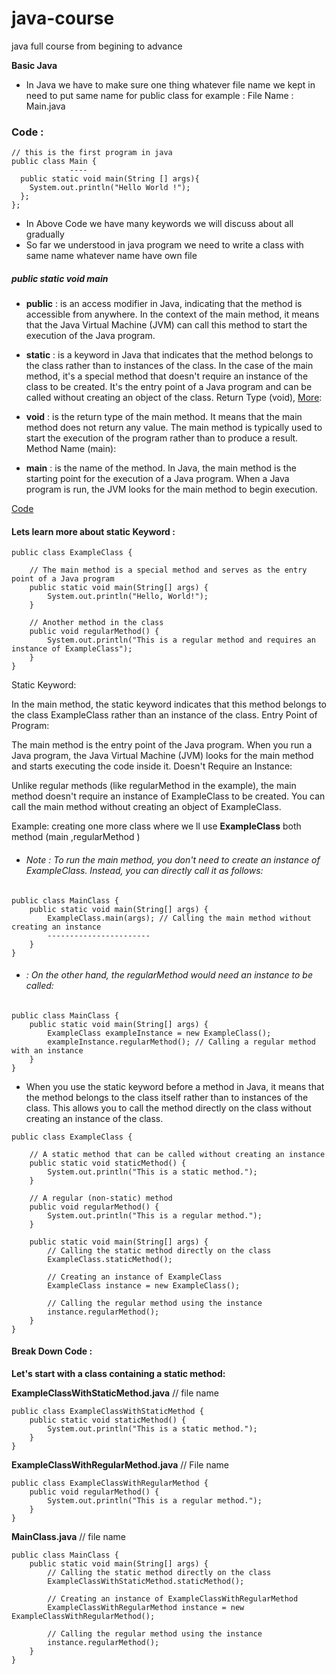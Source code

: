 # java-course
java full course from begining to advance 

**Basic Java**
- In Java we have to make sure one thing whatever file name we kept in need to put same name for public class for example :
File Name : Main.java 
### Code : 
```
// this is the first program in java 
public class Main {
             ----
  public static void main(String [] args){
    System.out.println("Hello World !");
  };
};

```

- In Above Code we have many keywords we will discuss about all gradually 
- So far we understood in java program we need to write a class with same name whatever name have own file 

##### public static void main
- **public** : is an access modifier in Java, indicating that the method is accessible from anywhere. In the context of the main method, it means that the Java Virtual Machine (JVM) can call this method to start the execution of the Java program.

- **static** :  is a keyword in Java that indicates that the method belongs to the class rather than to instances of the class. In the case of the main method, it's a special method that doesn't require an instance of the class to be created. It's the entry point of a Java program and can be called without creating an object of the class.
Return Type (void), [More](#lets-learn-more-about-static-keyword):

- **void** : is the return type of the main method. It means that the main method does not return any value. The main method is typically used to start the execution of the program rather than to produce a result.
Method Name (main):

- **main** : is the name of the method. In Java, the main method is the starting point for the execution of a Java program. When a Java program is run, the JVM looks for the main method to begin execution.

[Code](#code)

#### Lets learn more about **static** Keyword : 
```
public class ExampleClass {
    
    // The main method is a special method and serves as the entry point of a Java program
    public static void main(String[] args) {
        System.out.println("Hello, World!");
    }

    // Another method in the class
    public void regularMethod() {
        System.out.println("This is a regular method and requires an instance of ExampleClass");
    }
}

```

Static Keyword:

In the main method, the static keyword indicates that this method belongs to the class ExampleClass rather than an instance of the class.
Entry Point of Program:

The main method is the entry point of the Java program. When you run a Java program, the Java Virtual Machine (JVM) looks for the main method and starts executing the code inside it.
Doesn't Require an Instance:

Unlike regular methods (like regularMethod in the example), the main method doesn't require an instance of ExampleClass to be created. You can call the main method without creating an object of ExampleClass.

Example: creating one more class where we ll use **ExampleClass** both method (main ,regularMethod )
- ###### Note : To run the main method, you don't need to create an instance of ExampleClass. Instead, you can directly call it as follows:
```
public class MainClass {
    public static void main(String[] args) {
        ExampleClass.main(args); // Calling the main method without creating an instance
        -----------------------
    }
}

```
- ###### : On the other hand, the regularMethod would need an instance to be called:
```
public class MainClass {
    public static void main(String[] args) {
        ExampleClass exampleInstance = new ExampleClass();
        exampleInstance.regularMethod(); // Calling a regular method with an instance
    }
}
```
- When you use the static keyword before a method in Java, it means that the method belongs to the class itself rather than to instances of the class. This allows you to call the method directly on the class without creating an instance of the class.

```
public class ExampleClass {

    // A static method that can be called without creating an instance
    public static void staticMethod() {
        System.out.println("This is a static method.");
    }

    // A regular (non-static) method
    public void regularMethod() {
        System.out.println("This is a regular method.");
    }

    public static void main(String[] args) {
        // Calling the static method directly on the class
        ExampleClass.staticMethod();

        // Creating an instance of ExampleClass
        ExampleClass instance = new ExampleClass();

        // Calling the regular method using the instance
        instance.regularMethod();
    }
}

```

#### Break Down Code :

**Let's start with a class containing a static method:**

**ExampleClassWithStaticMethod.java**  // file name
```
public class ExampleClassWithStaticMethod {
    public static void staticMethod() {
        System.out.println("This is a static method.");
    }
}
```
**ExampleClassWithRegularMethod.java** // File name
```
public class ExampleClassWithRegularMethod {
    public void regularMethod() {
        System.out.println("This is a regular method.");
    }
}
```


**MainClass.java** // file name
```
public class MainClass {
    public static void main(String[] args) {
        // Calling the static method directly on the class
        ExampleClassWithStaticMethod.staticMethod();

        // Creating an instance of ExampleClassWithRegularMethod
        ExampleClassWithRegularMethod instance = new ExampleClassWithRegularMethod();

        // Calling the regular method using the instance
        instance.regularMethod();
    }
}

```